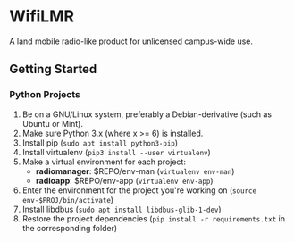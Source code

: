 # WifiLMR
A land mobile radio-like product for unlicensed campus-wide use.

Getting Started
---------------

### Python Projects

1. Be on a GNU/Linux system, preferably a Debian-derivative (such as Ubuntu or Mint).
2. Make sure Python 3.x (where x >= 6) is installed.
3. Install pip (`sudo apt install python3-pip`)
4. Install virtualenv (`pip3 install --user virtualenv`)
5. Make a virtual environment for each project:
    * **radiomanager**: $REPO/env-man (`virtualenv env-man`)
    * **radioapp**: $REPO/env-app (`virtualenv env-app`)
6. Enter the environment for the project you're working on (`source env-$PROJ/bin/activate`)
7. Install libdbus (`sudo apt install libdbus-glib-1-dev`)
8. Restore the project dependencies (`pip install -r requirements.txt` in the corresponding folder)
